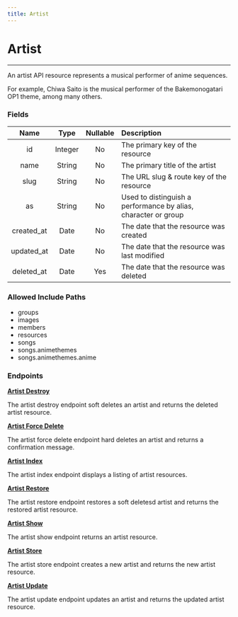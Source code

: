 ```yaml
---
title: Artist
---
```


# Artist

---

An artist API resource represents a musical performer of anime sequences.

For example, Chiwa Saito is the musical performer of the Bakemonogatari OP1 theme, among many others.

### Fields

|    Name    |  Type   | Nullable | Description                                                     |
| :--------: | :-----: | :------: | :-------------------------------------------------------------- |
| id         | Integer | No       | The primary key of the resource                                 |
| name       | String  | No       | The primary title of the artist                                 |
| slug       | String  | No       | The URL slug & route key of the resource                        |
| as         | String  | No       | Used to distinguish a performance by alias, character or group  |
| created_at | Date    | No       | The date that the resource was created                          |
| updated_at | Date    | No       | The date that the resource was last modified                    |
| deleted_at | Date    | Yes      | The date that the resource was deleted                          |

### Allowed Include Paths

* groups
* images
* members
* resources
* songs
* songs.animethemes
* songs.animethemes.anime

### Endpoints

**[Artist Destroy](/wiki/artist/destroy/)**

The artist destroy endpoint soft deletes an artist and returns the deleted artist resource.

**[Artist Force Delete](/wiki/artist/forceDelete/)**

The artist force delete endpoint hard deletes an artist and returns a confirmation message.

**[Artist Index](/wiki/artist/index/)**

The artist index endpoint displays a listing of artist resources.

**[Artist Restore](/wiki/artist/restore/)**

The artist restore endpoint restores a soft deletesd artist and returns the restored artist resource.

**[Artist Show](/wiki/artist/show/)**

The artist show endpoint returns an artist resource.

**[Artist Store](/wiki/artist/store/)**

The artist store endpoint creates a new artist and returns the new artist resource.

**[Artist Update](/wiki/artist/update/)**

The artist update endpoint updates an artist and returns the updated artist resource.